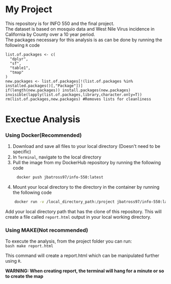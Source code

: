# My Project
This repository is for INFO 550 and the final project. </br>
The dataset is based on mosquio data and West Nile Virus incidence in California by County over a 10 year period. </br>
The packages necessary for this analysis is as can be done by running the following `R` code </br>
```{r}
list.of.packages <- c(
  "dplyr",
  "sf",
  "table1",
  "tmap"
)
new.packages <- list.of.packages[!(list.of.packages %in% installed.packages()[,"Package"])]
if(length(new.packages)) install.packages(new.packages)
invisible(lapply(list.of.packages,library,character.only=T))
rm(list.of.packages,new.packages) #Removes lists for cleanliness
```
# Exectue Analysis
### Using Docker(Recommended)
1) Download and save all files to your local directory (Doesn't need to be specific) 
2) In `Terminal`, navigate to the local directory 
3) Pull the image from my DockerHub repository by running the following code

```bash
     docker push jbatross97/info-550:latest
 ```
  
4) Mount your local directory to the directory in the container by running the following code
 
 ``` bash
     docker run -v /local_directory_path:/project jbatross97/info-550:latest
 ```
 Add your local directory path that has the clone of this repository. 
 This will create a file called `report.html` output in your local working directory.
### Using MAKE(Not recommended)
To execute the analysis, from the project folder you can run: </br>
        ``` bash
     make report.html
      ```
      
This command will create a report.html which can be manipulated further using `R`. </br>

**WARNING: When creating report, the terminal will hang for a minute or so to create the map**
     

 
